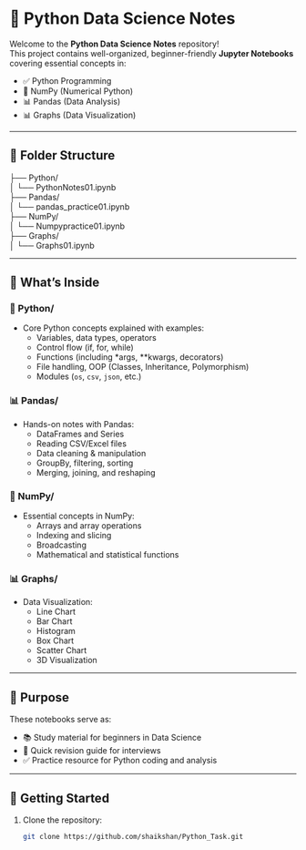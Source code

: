 # 📘 Python Data Science Notes

Welcome to the **Python Data Science Notes** repository!  
This project contains well-organized, beginner-friendly **Jupyter Notebooks** covering essential concepts in:

- ✅ Python Programming
- 🧮 NumPy (Numerical Python)
- 📊 Pandas (Data Analysis)
- 📊 Graphs (Data Visualization)

---

## 📁 Folder Structure

├── Python/ \
│ └── PythonNotes01.ipynb \
├── Pandas/ \
│ └── pandas_practice01.ipynb \
├── NumPy/ \
│ └── Numpypractice01.ipynb \
├── Graphs/ \
│ └── Graphs01.ipynb



---

## 📌 What’s Inside

### 🐍 Python/
- Core Python concepts explained with examples:
  - Variables, data types, operators
  - Control flow (if, for, while)
  - Functions (including *args, **kwargs, decorators)
  - File handling, OOP (Classes, Inheritance, Polymorphism)
  - Modules (`os`, `csv`, `json`, etc.)

### 📊 Pandas/
- Hands-on notes with Pandas:
  - DataFrames and Series
  - Reading CSV/Excel files
  - Data cleaning & manipulation
  - GroupBy, filtering, sorting
  - Merging, joining, and reshaping

### 🧮 NumPy/
- Essential concepts in NumPy:
  - Arrays and array operations
  - Indexing and slicing
  - Broadcasting
  - Mathematical and statistical functions
 
### 📊 Graphs/
- Data Visualization:
   - Line Chart
   - Bar Chart
   - Histogram
   - Box Chart
   - Scatter Chart
   - 3D Visualization


---

## 🎯 Purpose

These notebooks serve as:
- 📚 Study material for beginners in Data Science
- 🔁 Quick revision guide for interviews
- ✅ Practice resource for Python coding and analysis

---

## 🚀 Getting Started

1. Clone the repository:
   ```bash
   git clone https://github.com/shaikshan/Python_Task.git

